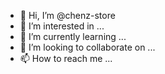 - 👋 Hi, I’m @chenz-store
- 👀 I’m interested in ...
- 🌱 I’m currently learning ...
- 💞️ I’m looking to collaborate on ...
- 📫 How to reach me ...

<!---
chenz-store/chenz-store is a ✨ special ✨ repository because its `README.md` (this file) appears on your GitHub profile.
You can click the Preview link to take a look at your changes.
--->
